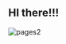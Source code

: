 <h2>
  HI there!!!
</h2>


![pages2](https://github.com/user-attachments/assets/b061c327-b0c3-442e-affa-0d1a6a879af2)
